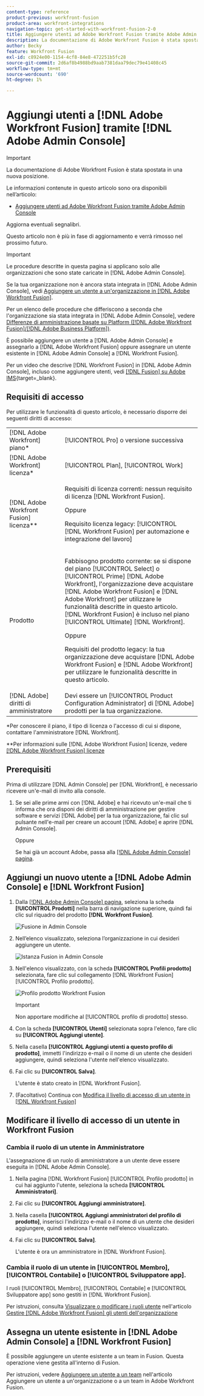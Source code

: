 ```yaml
---
content-type: reference
product-previous: workfront-fusion
product-area: workfront-integrations
navigation-topic: get-started-with-workfront-fusion-2-0
title: Aggiungere utenti ad Adobe Workfront Fusion tramite Adobe Admin Console
description: La documentazione di Adobe Workfront Fusion è stata spostata in una nuova posizione. Questo articolo è stato dichiarato obsoleto, ma contiene un collegamento al nuovo articolo che descrive questa funzionalità.
author: Becky
feature: Workfront Fusion
exl-id: c8924e00-1154-4cf8-84e8-472251b5fc28
source-git-commit: 2d6af8b4988bd9aab7381daa79dec79e41408c45
workflow-type: tm+mt
source-wordcount: '690'
ht-degree: 1%

---
```


# Aggiungi utenti a [!DNL Adobe Workfront Fusion] tramite [!DNL Adobe Admin Console]

>[!IMPORTANT]
>
>La documentazione di Adobe Workfront Fusion è stata spostata in una nuova posizione.
>
>Le informazioni contenute in questo articolo sono ora disponibili nell’articolo:
>
>* [Aggiungere utenti ad Adobe Workfront Fusion tramite Adobe Admin Console](https://experienceleague.adobe.com/docs/workfront-fusion/using/set-up-and-manage-fusion/set-up-and-manage-orgs-and-teams/set-up-orgs-teams-and-users/add-fusion-users-admin-console.html)
>
>Aggiorna eventuali segnalibri.
>
>Questo articolo non è più in fase di aggiornamento e verrà rimosso nel prossimo futuro.

>[!IMPORTANT]
>
>Le procedure descritte in questa pagina si applicano solo alle organizzazioni che sono state caricate in [!DNL Adobe Admin Console].
>
>Se la tua organizzazione non è ancora stata integrata in [!DNL Adobe Admin Console], vedi [Aggiungere un utente a un&#39;organizzazione in [!DNL Adobe Workfront Fusion]](../organizations/add-user-to-an-organization.md).
>
>Per un elenco delle procedure che differiscono a seconda che l&#39;organizzazione sia stata integrata in [!DNL Adobe Admin Console], vedere [Differenze di amministrazione basate su Platform ([!DNL Adobe Workfront Fusion]/[!DNL Adobe Business Platform])](../fusion-in-admin-console/fusion-adobe-admin-console.md).

È possibile aggiungere un utente a [!DNL Adobe Admin Console] e assegnarlo a [!DNL Adobe Workfront Fusion] oppure assegnare un utente esistente in [!DNL Adobe Admin Console] a [!DNL Workfront Fusion].

Per un video che descrive [!DNL Workfront Fusion] in [!DNL Adobe Admin Console], incluso come aggiungere utenti, vedi [[!DNL Fusion] su Adobe IMS](https://video.tv.adobe.com/v/3412464/){target=_blank}.

## Requisiti di accesso

Per utilizzare le funzionalità di questo articolo, è necessario disporre dei seguenti diritti di accesso:

<table style="table-layout:auto"> 
 <col> 
 <col> 
 <tbody> 
  <tr> 
   <td role="rowheader">[!DNL Adobe Workfront] piano*</td> 
   <td> <p>[!UICONTROL Pro] o versione successiva</p> </td> 
  </tr> 
  <tr data-mc-conditions=""> 
   <td role="rowheader">[!DNL Adobe Workfront] licenza*</td> 
   <td> <p>[!UICONTROL Plan], [!UICONTROL Work]</p> </td> 
  </tr> 
  <tr> 
   <td role="rowheader">[!DNL Adobe Workfront Fusion] licenza**</td> 
   <td>
   <p>Requisiti di licenza correnti: nessun requisito di licenza [!DNL Workfront Fusion].</p>
   <p>Oppure</p>
   <p>Requisito licenza legacy: [!UICONTROL [!DNL Workfront Fusion] per automazione e integrazione del lavoro] </p>
   </td> 
  </tr> 
  <tr> 
   <td role="rowheader">Prodotto</td> 
   <td>
   <p>Fabbisogno prodotto corrente: se si dispone del piano [!UICONTROL Select] o [!UICONTROL Prime] [!DNL Adobe Workfront], l'organizzazione deve acquistare [!DNL Adobe Workfront Fusion] e [!DNL Adobe Workfront] per utilizzare le funzionalità descritte in questo articolo. [!DNL Workfront Fusion] è incluso nel piano [!UICONTROL Ultimate] [!DNL Workfront].</p>
   <p>Oppure</p>
   <p>Requisiti del prodotto legacy: la tua organizzazione deve acquistare [!DNL Adobe Workfront Fusion] e [!DNL Adobe Workfront] per utilizzare le funzionalità descritte in questo articolo.</p>
   </td> 
  </tr>
   <tr> 
   <td role="rowheader">[!DNL Adobe] diritti di amministratore</td> 
   <td>Devi essere un [!UICONTROL Product Configuration Administrator] di [!DNL Adobe] prodotti per la tua organizzazione.</td> 
  </tr>
  </tbody> 
</table>

&#42;Per conoscere il piano, il tipo di licenza o l&#39;accesso di cui si dispone, contattare l&#39;amministratore [!DNL Workfront].

&#42;&#42;Per informazioni sulle [!DNL Adobe Workfront Fusion] licenze, vedere [[!DNL Adobe Workfront Fusion] licenze](../../workfront-fusion/get-started/license-automation-vs-integration.md)



## Prerequisiti

Prima di utilizzare [!DNL Admin Console] per [!DNL Workfront], è necessario ricevere un&#39;e-mail di invito alla console.

1. Se sei alle prime armi con [!DNL Adobe] e hai ricevuto un&#39;e-mail che ti informa che ora disponi dei diritti di amministrazione per gestire software e servizi [!DNL Adobe] per la tua organizzazione, fai clic sul pulsante nell&#39;e-mail per creare un account [!DNL Adobe] e aprire [!DNL Admin Console].

   Oppure

   Se hai già un account Adobe, passa alla [[!DNL Adobe Admin Console] pagina](https://adminconsole.adobe.com/).


## Aggiungi un nuovo utente a [!DNL Adobe Admin Console] e [!DNL Workfront Fusion]

1. Dalla [[!DNL Adobe Admin Console] pagina](https://adminconsole.adobe.com/), seleziona la scheda **[!UICONTROL Prodotti]** nella barra di navigazione superiore, quindi fai clic sul riquadro del prodotto **[!DNL Workfront Fusion]**.

   ![Fusione in Admin Console](assets/fusion-product-admin-console.png)

1. Nell’elenco visualizzato, seleziona l’organizzazione in cui desideri aggiungere un utente.

   ![Istanza Fusion in Admin Console](assets/fusion-instances-admin-console.png)

1. Nell&#39;elenco visualizzato, con la scheda **[!UICONTROL Profili prodotto]** selezionata, fare clic sul collegamento [!DNL Workfront Fusion] [!UICONTROL Profilo prodotto].

   ![Profilo prodotto Workfront Fusion](../../administration-and-setup/add-users/create-and-manage-users/assets/prod-profile-1.png)

   >[!IMPORTANT]
   >
   > Non apportare modifiche al [!UICONTROL profilo di prodotto] stesso.

1. Con la scheda **[!UICONTROL Utenti]** selezionata sopra l&#39;elenco, fare clic su **[!UICONTROL Aggiungi utente]**.

1. Nella casella **[!UICONTROL Aggiungi utenti a questo profilo di prodotto]**, immetti l&#39;indirizzo e-mail o il nome di un utente che desideri aggiungere, quindi seleziona l&#39;utente nell&#39;elenco visualizzato.

1. Fai clic su **[!UICONTROL Salva]**.

   L&#39;utente è stato creato in [!DNL Workfront Fusion].

   <!--
    >[!IMPORTANT]
    >
    > Do not make any changes to the Product Profile itself.
    -->

1. (Facoltativo) Continua con [Modifica il livello di accesso di un utente in [!DNL Workfront Fusion]](#change-a-users-access-level-in-workfront-fusion)

## Modificare il livello di accesso di un utente in Workfront Fusion

### Cambia il ruolo di un utente in Amministratore

L&#39;assegnazione di un ruolo di amministratore a un utente deve essere eseguita in [!DNL Adobe Admin Console].

1. Nella pagina [!DNL Workfront Fusion] [!UICONTROL Profilo prodotto] in cui hai aggiunto l&#39;utente, seleziona la scheda **[!UICONTROL Amministratori]**.

1. Fai clic su **[!UICONTROL Aggiungi amministratore]**.

1. Nella casella **[!UICONTROL Aggiungi amministratori del profilo di prodotto]**, inserisci l&#39;indirizzo e-mail o il nome di un utente che desideri aggiungere, quindi seleziona l&#39;utente nell&#39;elenco visualizzato.

1. Fai clic su **[!UICONTROL Salva]**.

   L&#39;utente è ora un amministratore in [!DNL Workfront Fusion].

### Cambia il ruolo di un utente in [!UICONTROL Membro], [!UICONTROL Contabile] o [!UICONTROL Sviluppatore app].

I ruoli [!UICONTROL Membro], [!UICONTROL Contabile] e [!UICONTROL Sviluppatore app] sono gestiti in [!DNL Workfront Fusion].

Per istruzioni, consulta [Visualizzare o modificare i ruoli utente](../organizations/manage-fusion-users.md#view-or-edit-user-roles) nell&#39;articolo [Gestire [!DNL Adobe Workfront Fusion] gli utenti dell&#39;organizzazione](../organizations/manage-fusion-users.md)

## Assegna un utente esistente in [!DNL Adobe Admin Console] a [!DNL Workfront Fusion]

È possibile aggiungere un utente esistente a un team in Fusion. Questa operazione viene gestita all&#39;interno di Fusion.

Per istruzioni, vedere [Aggiungere un utente a un team](/help/quicksilver/workfront-fusion/organizations/add-user-to-an-organization.md#add-a-user-to-a-team) nell&#39;articolo Aggiungere un utente a un&#39;organizzazione o a un team in Adobe Workfront Fusion.
